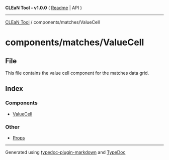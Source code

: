 **CLEaN Tool - v1.0.0** ( [Readme](../../../README.md) \| API )

***

[CLEaN Tool](../../../modules.md) / components/matches/ValueCell

# components/matches/ValueCell

## File

This file contains the value cell component for the matches data grid.

## Index

### Components

- [ValueCell](functions/ValueCell.md)

### Other

- [Props](interfaces/Props.md)

***

Generated using [typedoc-plugin-markdown](https://www.npmjs.com/package/typedoc-plugin-markdown) and [TypeDoc](https://typedoc.org/)
